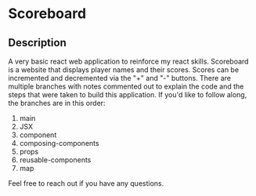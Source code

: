 # Scoreboard

## Description

A very basic react web application to reinforce my react skills. Scoreboard is a website that displays player names and their scores. Scores can be incremented and decremented via the "+" and "-" buttons. There are multiple branches with notes commented out to explain the code and the steps that were taken to build this application. If you'd like to follow along, the branches are in this order:

1. main
2. JSX
3. component
4. composing-components
5. props
6. reusable-components
7. map

Feel free to reach out if you have any questions.
